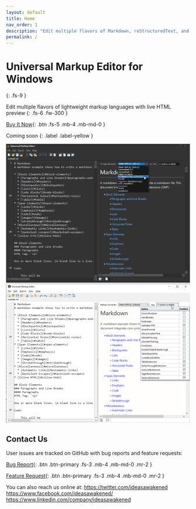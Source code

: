 ```yaml
---
layout: default
title: Home
nav_order: 1
description: "Edit multiple flavors of Markdown, reStructuredText, and Textile with live HTML preview."
permalink: /
---
```


# Universal Markup Editor for Windows
{: .fs-9 }

Edit multiple flavors of lightweight markup languages with live HTML preview
{: .fs-6 .fw-300 }

[Buy It Now](https://www.microsoft.com/en-us/store/apps/windows/){: .btn .fs-5 .mb-4 .mb-md-0 }

Coming soon
{: .label .label-yellow }


![Dark Mode Screenshot](/assets/images/universalmarkupeditor_darkmode_markupconverter_choices.png)
![Configurable Options Screenshot](/assets/images/markup_screenshots/cmark-gfm-options.png)


## Contact Us

User issues are tracked on GitHub with bug reports and feature requests:  

[Bug Report](https://github.com/ideasawakened/universalmarkupeditor/issues/new?labels=bug&template=bug_report.md){: .btn .btn-primary .fs-3 .mb-4 .mb-md-0 .mr-2 }

[Feature Request](https://github.com/ideasawakened/universalmarkupeditor/issues/new?labels=enhancement&template=feature_request.md){: .btn .btn-primary .fs-3 .mb-4 .mb-md-0 .mr-2 }

You can also reach us online at:
https://twitter.com/ideasawakened
https://www.facebook.com/ideasawakened/
https://www.linkedin.com/company/ideasawakened
